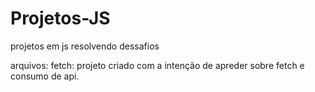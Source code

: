 # Projetos-JS
projetos em js resolvendo dessafios

arquivos:
    fetch: projeto criado com a intenção de apreder sobre fetch e consumo de api.